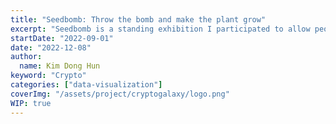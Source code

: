 ```yaml
---
title: "Seedbomb: Throw the bomb and make the plant grow"
excerpt: "Seedbomb is a standing exhibition I participated to allow people to understand the concept of upcycling by providing them a small dirt bomb with a seed contained in it."
startDate: "2022-09-01"
date: "2022-12-08"
author:
  name: Kim Dong Hun
keyword: "Crypto"
categories: ["data-visualization"]
coverImg: "/assets/project/cryptogalaxy/logo.png"
WIP: true
---
```

